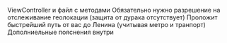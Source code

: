 ViewController и файл с методами 
Обязательно нужно разрешение на отслеживание геолокации (защита от дурака отсутствует)
Проложит быстрейший путь от вас до Ленина (учитывая метро и транпорт)
Дополниельные пояснения внутри
